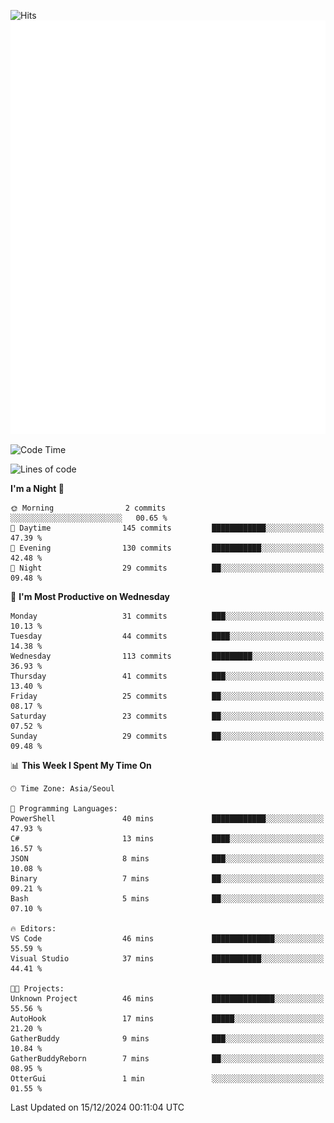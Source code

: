 ![Hits](https://hits.seeyoufarm.com/api/count/incr/badge.svg?url=https%3A%2F%2Fgithub.com%2Fbabaisnyan&count_bg=%2379C83D&title_bg=%23555555&icon=apple.svg&icon_color=%23E7E7E7&title=hits&edge_flat=false)
<br/>
![Metrics](https://github.com/babaisnyan/babaisnyan/blob/main/github-metrics.svg)

<!--START_SECTION:waka-->
![Code Time](http://img.shields.io/badge/Code%20Time-1%2C597%20hrs%2050%20mins-blue)

![Lines of code](https://img.shields.io/badge/From%20Hello%20World%20I%27ve%20Written-924.6%20thousand%20lines%20of%20code-blue)

**I'm a Night 🦉** 

```text
🌞 Morning                2 commits           ░░░░░░░░░░░░░░░░░░░░░░░░░   00.65 % 
🌆 Daytime                145 commits         ████████████░░░░░░░░░░░░░   47.39 % 
🌃 Evening                130 commits         ███████████░░░░░░░░░░░░░░   42.48 % 
🌙 Night                  29 commits          ██░░░░░░░░░░░░░░░░░░░░░░░   09.48 % 
```
📅 **I'm Most Productive on Wednesday** 

```text
Monday                   31 commits          ███░░░░░░░░░░░░░░░░░░░░░░   10.13 % 
Tuesday                  44 commits          ████░░░░░░░░░░░░░░░░░░░░░   14.38 % 
Wednesday                113 commits         █████████░░░░░░░░░░░░░░░░   36.93 % 
Thursday                 41 commits          ███░░░░░░░░░░░░░░░░░░░░░░   13.40 % 
Friday                   25 commits          ██░░░░░░░░░░░░░░░░░░░░░░░   08.17 % 
Saturday                 23 commits          ██░░░░░░░░░░░░░░░░░░░░░░░   07.52 % 
Sunday                   29 commits          ██░░░░░░░░░░░░░░░░░░░░░░░   09.48 % 
```


📊 **This Week I Spent My Time On** 

```text
🕑︎ Time Zone: Asia/Seoul

💬 Programming Languages: 
PowerShell               40 mins             ████████████░░░░░░░░░░░░░   47.93 % 
C#                       13 mins             ████░░░░░░░░░░░░░░░░░░░░░   16.57 % 
JSON                     8 mins              ███░░░░░░░░░░░░░░░░░░░░░░   10.08 % 
Binary                   7 mins              ██░░░░░░░░░░░░░░░░░░░░░░░   09.21 % 
Bash                     5 mins              ██░░░░░░░░░░░░░░░░░░░░░░░   07.10 % 

🔥 Editors: 
VS Code                  46 mins             ██████████████░░░░░░░░░░░   55.59 % 
Visual Studio            37 mins             ███████████░░░░░░░░░░░░░░   44.41 % 

🐱‍💻 Projects: 
Unknown Project          46 mins             ██████████████░░░░░░░░░░░   55.56 % 
AutoHook                 17 mins             █████░░░░░░░░░░░░░░░░░░░░   21.20 % 
GatherBuddy              9 mins              ███░░░░░░░░░░░░░░░░░░░░░░   10.84 % 
GatherBuddyReborn        7 mins              ██░░░░░░░░░░░░░░░░░░░░░░░   08.95 % 
OtterGui                 1 min               ░░░░░░░░░░░░░░░░░░░░░░░░░   01.55 % 
```


 Last Updated on 15/12/2024 00:11:04 UTC
<!--END_SECTION:waka-->
